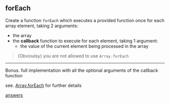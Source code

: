 ## forEach

Create a function `forEach` which executes a provided function once for each array element, taking 2 arguments:
  - the array
  - the **callback** function to execute for each element, taking 1 argument:
    - the value of the current element being processed in the array

> (Obvioulsy) you are not allowed to use `Array.forEach`


---

Bonus. full implementation with all the optional arguments of the callback function

see. [Array.forEach](http://devdocs.io/javascript/global_objects/array/foreach) for further details

[answers](answers.md)
